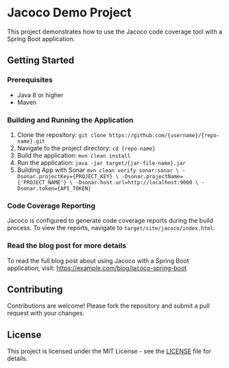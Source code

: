 # Jacoco Demo Project

This project demonstrates how to use the Jacoco code coverage tool with a Spring Boot application. 

## Getting Started

### Prerequisites

- Java 8 or higher
- Maven

### Building and Running the Application

1. Clone the repository: `git clone https://github.com/{username}/{repo-name}.git`
2. Navigate to the project directory: `cd {repo-name}`
3. Build the application: `mvn clean install`
4. Run the application: `java -jar target/{jar-file-name}.jar`
5. Building App with Sonar `mvn clean verify sonar:sonar \
   -Dsonar.projectKey={PROJECT_KEY} \
   -Dsonar.projectName={'PROJECT_NAME'} \
   -Dsonar.host.url=http://localhost:9000 \
   -Dsonar.token={API_TOKEN}`

### Code Coverage Reporting

Jacoco is configured to generate code coverage reports during the build process. To view the reports, navigate to `target/site/jacoco/index.html`.

### Read the blog post for more details 

To read the full blog post about using Jacoco with a Spring Boot application, visit: https://example.com/blog/jacoco-spring-boot

## Contributing

Contributions are welcome! Please fork the repository and submit a pull request with your changes.

## License

This project is licensed under the MIT License - see the [LICENSE](LICENSE) file for details.
